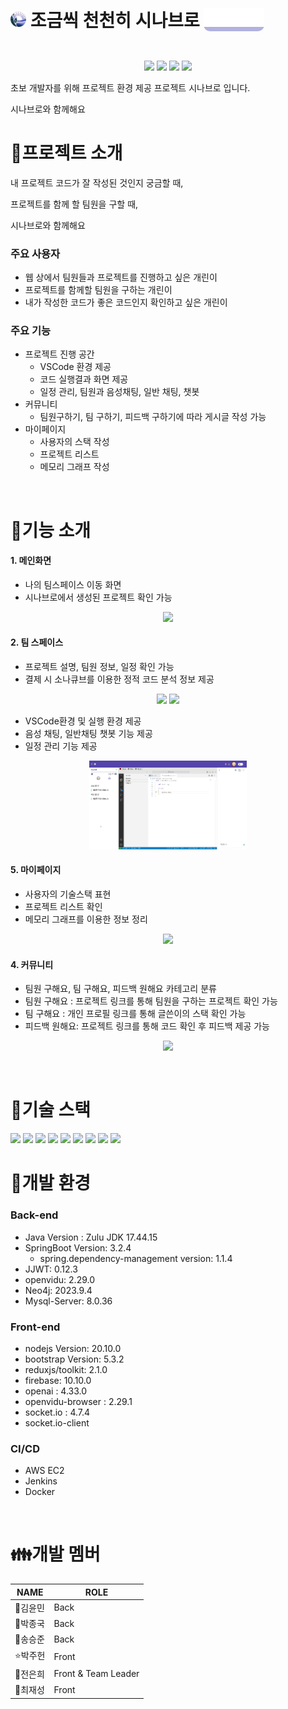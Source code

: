 # <img src="./img/sinabro_logo.png" width="5%"/> 조금씩 천천히 시나브로 <p style="background-color: #B2B2DF; display: inline-block; border-radius: 10px"><img src="./img/Sinabro.png" /></p>

<p align="center">
<img src="./img/boarding1.gif" width="50%"/>
<img src="./img/boarding2.gif" width="50%"/>
<img src="./img/boarding3.gif" width="50%"/>
<img src="./img/boarding4.gif" width="50%"/>
</p>

초보 개발자를 위해 프로젝트 환경 제공 프로젝트 시나브로 입니다. 

시나브로와 함께해요


# 📣프로젝트 소개


내 프로젝트 코드가 잘 작성된 것인지 궁금할 때,
 
프로젝트를 함께 할 팀원을 구할 때,

시나브로와 함께해요


### 주요 사용자

- 웹 상에서 팀원들과 프로젝트를 진행하고 싶은 개린이
- 프로젝트를 함께할 팀원을 구하는 개린이
- 내가 작성한 코드가 좋은 코드인지 확인하고 싶은 개린이

### 주요 기능

- 프로젝트 진행 공간
  - VSCode 환경 제공
  - 코드 실행결과 화면 제공
  - 일정 관리, 팀원과 음성채팅, 일반 채팅, 챗봇
- 커뮤니티
  - 팀원구하기, 팀 구하기, 피드백 구하기에 따라 게시글 작성 가능
- 마이페이지
  - 사용자의 스택 작성
  - 프로젝트 리스트
  - 메모리 그래프 작성


<br>

# 📣기능 소개

#### 1. 메인화면
- 나의 팀스페이스 이동 화면
- 시나브로에서 생성된 프로젝트 확인 가능

<p align="center">
<img src="./img/mainpage.gif" width="50%">
</p>

#### 2. 팀 스페이스
- 프로젝트 설명, 팀원 정보, 일정 확인 가능
- 결제 시 소나큐브를 이용한 정적 코드 분석 정보 제공
<p align="center">
<img src="./img/projectdetail.gif" width="50%">
<img src="./img/sonarqube.gif" width="50%">
</p>

- VSCode환경 및 실행 환경 제공
- 음성 채팅, 일반채팅 챗봇 기능 제공
- 일정 관리 기능 제공

<p align="center">
<img src="./img/projectvscode.gif" width="50%"/>
</p>

#### 5. 마이페이지
- 사용자의 기술스택 표현
- 프로젝트 리스트 확인
- 메모리 그래프를 이용한 정보 정리

<p align="center">
<img src="./img/mypage.gif" width="50%">
</p>

#### 4. 커뮤니티
- 팀원 구해요, 팀 구해요, 피드백 원해요 카테고리 분류
- 팀원 구해요 : 프로젝트 링크를 통해 팀원을 구하는 프로젝트 확인 가능
- 팀 구해요 : 개인 프로필 링크를 통해 글쓴이의 스택 확인 가능
- 피드백 원해요: 프로젝트 링크를 통해 코드 확인 후 피드백 제공 가능

<p align="center">
<img src="./img/community.gif" width="50%">
</p>

<br>


# 📣기술 스택

<img src="https://img.shields.io/badge/React-61DAFB?style=for-the-badge&logo=React&logoColor=white">
<img src="https://img.shields.io/badge/SpringBoot-6DB33F?style=for-the-badge&logo=springBoot&logoColor=white">
<img src="https://img.shields.io/badge/SpringSecurity-6DB33F?style=for-the-badge&logo=springSecurity&logoColor=white">
<img src="https://img.shields.io/badge/jenkins-D24939?style=for-the-badge&logo=jenkins&logoColor=white">
<img src="https://img.shields.io/badge/docker-2496ED?style=for-the-badge&logo=docker&logoColor=white">
<img src="https://img.shields.io/badge/Firebase-FFCA28?style=for-the-badge&logo=Firebase&logoColor=white">
<img src="https://img.shields.io/badge/SonarQube-4E9BCD?style=for-the-badge&logo=SonarQube&logoColor=white">
<img src="https://img.shields.io/badge/OpenAI-412991?style=for-the-badge&logo=OpenAI&logoColor=white">
<img src="https://img.shields.io/badge/Neo4j-4581C3?style=for-the-badge&logo=Neo4j&logoColor=white">
<br>

# 🐣개발 환경

### **Back-end**
  - Java Version : Zulu JDK 17.44.15
  - SpringBoot Version: 3.2.4
      - spring.dependency-management version: 1.1.4
  - JJWT: 0.12.3
  - openvidu: 2.29.0
  - Neo4j: 2023.9.4
  - Mysql-Server: 8.0.36


### **Front-end**
  - nodejs Version: 20.10.0
  - bootstrap Version: 5.3.2
  - reduxjs/toolkit: 2.1.0
  - firebase: 10.10.0
  - openai : 4.33.0
  - openvidu-browser : 2.29.1
  - socket.io : 4.7.4
  - socket.io-client

### **CI/CD**
  - AWS EC2
  - Jenkins
  - Docker


<br>


# 👪개발 멤버

|NAME|ROLE|
|------|---|
|🐹김윤민|Back
|🐫박종국|Back
|🐳송승준|Back
|⭐️박주헌|Front
|🐥전은희|Front & Team Leader
|🐯최재성|Front
